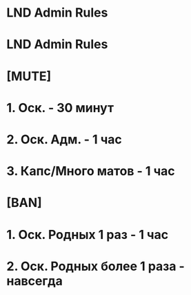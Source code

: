 # LND Admin Rules
# LND Admin Rules
# [MUTE]
# 1. Оск. - 30 минут
# 2. Оск. Адм. - 1 час
# 3. Капс/Много матов - 1 час
# [BAN]
# 1. Оск. Родных 1 раз - 1 час
# 2. Оск. Родных более 1 раза - навсегда
